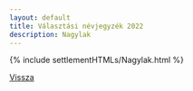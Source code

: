 ```yaml
---
layout: default
title: Választási névjegyzék 2022
description: Nagylak
---
```


{% include settlementHTMLs/Nagylak.html %}

[Vissza](./)